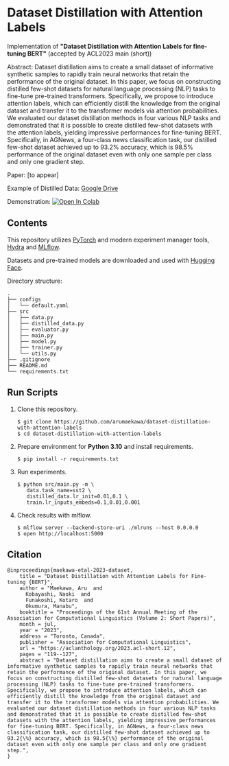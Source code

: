 # Dataset Distillation with Attention Labels

Implementation of **"Dataset Distillation with Attention Labels for fine-tuning BERT"** (accepted by ACL2023 main (short))

Abstract: Dataset distillation aims to create a small dataset of informative synthetic samples to rapidly train neural networks that retain the performance of the original dataset. In this paper, we focus on constructing distilled few-shot datasets for natural language processing (NLP) tasks to fine-tune pre-trained transformers. Specifically, we propose to introduce attention labels, which can efficiently distill the knowledge from the original dataset and transfer it to the transformer models via attention probabilities. We evaluated our dataset distillation methods in four various NLP tasks and demonstrated that it is possible to create distilled few-shot datasets with the attention labels, yielding impressive performances for fine-tuning BERT. Specifically, in AGNews, a four-class news classification task, our distilled few-shot dataset achieved up to 93.2% accuracy, which is 98.5% performance of the original dataset even with only one sample per class and only one gradient step.

Paper: [to appear]

Example of Distilled Data: [Google Drive](https://drive.google.com/file/d/10DkcGEfw9DTWuxBQciin0jGyr9yMQC0H/view?usp=sharing)

Demonstration: [![Open In Colab](https://colab.research.google.com/assets/colab-badge.svg)](https://colab.research.google.com/drive/13RJSM35HZM4pPwSmCuFAKuaBtXNzU9II?usp=sharing)

## Contents

This repository utilizes [PyTorch](https://pytorch.org/) and modern experiment manager tools, [Hydra](https://hydra.cc/) and [MLflow](https://www.mlflow.org/).

Datasets and pre-trained models are downloaded and used with [Hugging Face](https://huggingface.co/).

Directory structure:

```
.
├── configs
│   └── default.yaml
├── src
│   ├── data.py
│   ├── distilled_data.py
│   ├── evaluator.py
│   ├── main.py
│   ├── model.py
│   ├── trainer.py
│   └── utils.py
├── .gitignore
├── README.md
└── requirements.txt
```

## Run Scripts

1. Clone this repository.
   ```
   $ git clone https://github.com/arumaekawa/dataset-distillation-with-attention-labels
   $ cd dataset-distillation-with-attention-labels
   ```
2. Prepare environment for **Python 3.10** and install requirements.
   ```
   $ pip install -r requirements.txt
   ```
3. Run experiments.
   ```
   $ python src/main.py -m \
      data.task_name=sst2 \
      distilled_data.lr_init=0.01,0.1 \
      train.lr_inputs_embeds=0.1,0.01,0.001
   ```
4. Check results with mlflow.
   ```
   $ mlflow server --backend-store-uri ./mlruns --host 0.0.0.0
   $ open http://localhost:5000
   ```

<!-- ## References: -->

## Citation

```
@inproceedings{maekawa-etal-2023-dataset,
    title = "Dataset Distillation with Attention Labels for Fine-tuning {BERT}",
    author = "Maekawa, Aru  and
      Kobayashi, Naoki  and
      Funakoshi, Kotaro  and
      Okumura, Manabu",
    booktitle = "Proceedings of the 61st Annual Meeting of the Association for Computational Linguistics (Volume 2: Short Papers)",
    month = jul,
    year = "2023",
    address = "Toronto, Canada",
    publisher = "Association for Computational Linguistics",
    url = "https://aclanthology.org/2023.acl-short.12",
    pages = "119--127",
    abstract = "Dataset distillation aims to create a small dataset of informative synthetic samples to rapidly train neural networks that retain the performance of the original dataset. In this paper, we focus on constructing distilled few-shot datasets for natural language processing (NLP) tasks to fine-tune pre-trained transformers. Specifically, we propose to introduce attention labels, which can efficiently distill the knowledge from the original dataset and transfer it to the transformer models via attention probabilities. We evaluated our dataset distillation methods in four various NLP tasks and demonstrated that it is possible to create distilled few-shot datasets with the attention labels, yielding impressive performances for fine-tuning BERT. Specifically, in AGNews, a four-class news classification task, our distilled few-shot dataset achieved up to 93.2{\%} accuracy, which is 98.5{\%} performance of the original dataset even with only one sample per class and only one gradient step.",
}
```
